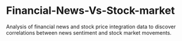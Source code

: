 # Financial-News-Vs-Stock-market
Analysis of financial news and stock price integration data to discover correlations between news sentiment and stock market movements.
